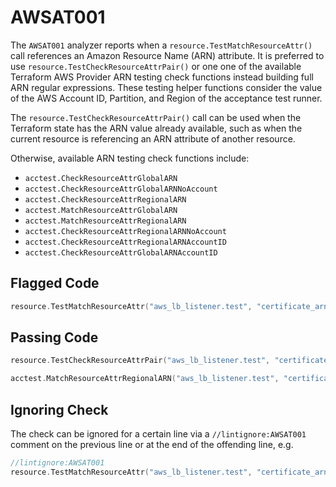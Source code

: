 # AWSAT001

The `AWSAT001` analyzer reports when a `resource.TestMatchResourceAttr()` call references an Amazon
Resource Name (ARN) attribute. It is preferred to use `resource.TestCheckResourceAttrPair()` or one
one of the available Terraform AWS Provider ARN testing check functions instead building full ARN
regular expressions. These testing helper functions consider the value of the AWS Account ID,
Partition, and Region of the acceptance test runner.

The `resource.TestCheckResourceAttrPair()` call can be used when the Terraform state has the ARN
value already available, such as when the current resource is referencing an ARN attribute of
another resource.

Otherwise, available ARN testing check functions include:

- `acctest.CheckResourceAttrGlobalARN`
- `acctest.CheckResourceAttrGlobalARNNoAccount`
- `acctest.CheckResourceAttrRegionalARN`
- `acctest.MatchResourceAttrGlobalARN`
- `acctest.MatchResourceAttrRegionalARN`
- `acctest.CheckResourceAttrRegionalARNNoAccount`
- `acctest.CheckResourceAttrRegionalARNAccountID`
- `acctest.CheckResourceAttrGlobalARNAccountID`

## Flagged Code

```go
resource.TestMatchResourceAttr("aws_lb_listener.test", "certificate_arn", regexache.MustCompile(`^arn:[^:]+:acm:[^:]+:[^:]+:certificate/.+$`))
```

## Passing Code

```go
resource.TestCheckResourceAttrPair("aws_lb_listener.test", "certificate_arn", "aws_acm_certificate.test", "arn")

acctest.MatchResourceAttrRegionalARN("aws_lb_listener.test", "certificate_arn", "acm", regexache.MustCompile(`certificate/.+`))
```

## Ignoring Check

The check can be ignored for a certain line via a `//lintignore:AWSAT001` comment on the previous line or at the end of the offending line, e.g.

```go
//lintignore:AWSAT001
resource.TestMatchResourceAttr("aws_lb_listener.test", "certificate_arn", regexache.MustCompile(`^arn:[^:]+:acm:[^:]+:[^:]+:certificate/.+$`))
```
